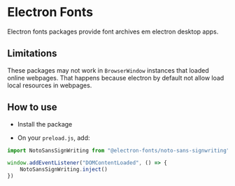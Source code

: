 # Electron Fonts

Electron fonts packages provide font archives em electron desktop apps.

## Limitations

These packages may not work in `BrowserWindow` instances that loaded online webpages. That happens because electron by default not allow load local resources in webpages.

## How to use

* Install the package

* On your `preload.js`, add:

```ts
import NotoSansSignWriting from "@electron-fonts/noto-sans-signwriting"

window.addEventListener("DOMContentLoaded", () => {
    NotoSansSignWriting.inject()
})
```